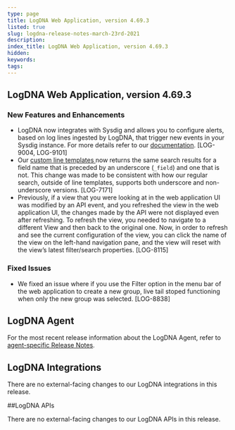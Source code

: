 ```yaml
---
type: page
title: LogDNA Web Application, version 4.69.3
listed: true
slug: logdna-release-notes-march-23rd-2021
description: 
index_title: LogDNA Web Application, version 4.69.3
hidden: 
keywords: 
tags: 
---
```



## LogDNA Web Application, version 4.69.3

### New Features and Enhancements

- LogDNA now integrates with Sysdig and allows you to configure alerts, based on log lines ingested by LogDNA, that trigger new events in your Sysdig instance. For more details refer to our [documentation](https://docs.logdna.com/docs/sysdig-alert-integration). [LOG-9004, LOG-9101]
- Our [custom line templates ](/docs/views)now returns the same search results for a field name that is preceded by an underscore (`_field`) and one that is not.  This change was made to be consistent with how our regular search, outside of line templates, supports both underscore and non-underscore versions. [LOG-7171]
- Previously, if a view that you were looking at in the web application UI was modified by an API event, and you refreshed the view in the web application UI, the changes made by the API were not displayed even after refreshing. To refresh the view, you needed to navigate to a different View and then back to the original one. Now, in order to refresh and see the current configuration of the view, you can click the name of the view on the left-hand navigation pane, and the view will reset with the view’s latest filter/search properties. [LOG-8115]

### Fixed Issues

- We fixed an issue where if you use the Filter option in the menu bar of the web application to create a new group, live tail stoped functioning when only the new group was selected. [LOG-8838]

## LogDNA Agent

For the most recent release information about the LogDNA Agent, refer to [agent-specific Release Notes](https://docs.logdna.com/changelog).

## LogDNA Integrations

There are no external-facing changes to our LogDNA integrations in this release.

##LogDNA APIs

There are no external-facing changes to our LogDNA APIs in this release.

